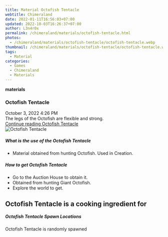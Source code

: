 ```yaml
---
title: Material Octofish Tentacle
webtitle: Chimeraland
date: 2022-01-11T16:56:03+07:00
updated: 2022-10-03T16:26:37+07:00
author: L3n4r0x
permalink: /chimeraland/materials/octofish-tentacle.html
photos:
  - /chimeraland/materials/octofish-tentacle/octofish-tentacle.webp
thumbnail: /chimeraland/materials/octofish-tentacle/octofish-tentacle.webp
tags:
  - Material
categories:
  - Games
  - Chimeraland
  - Materials
---
```


<section id="bootstrap-wrapper">
  <link
    rel="stylesheet"
    href="https://cdn.statically.io/gh/dimaslanjaka/Web-Manajemen/40ac3225/css/bootstrap-4.5-wrapper.css"
  />
  <div
    class="row g-0 border rounded overflow-hidden flex-md-row mb-4 shadow-sm position-relative"
  >
    <div class="col p-4 d-flex flex-column position-static">
      <strong class="d-inline-block mb-2 text-success">materials</strong>
      <h3 class="mb-0">Octofish Tentacle</h3>
      <div class="mb-1 text-muted">October 3, 2022 4:26 PM</div>
      <div class="mb-2 border p-1">
        The legs of the Octofish are flexible and strong.
      </div>
      <a href="#" class="stretched-link d-none"
        >Continue reading Octofish Tentacle</a
      >
    </div>
    <div class="col-auto d-none d-lg-block">
      <img
        src="/chimeraland/materials/octofish-tentacle/octofish-tentacle.webp"
        alt="Octofish Tentacle"
      />
    </div>
  </div>
  <div class="row">
    <div class="col-lg-6 col-12 mb-2">
      <div class="card">
        <div class="card-body">
          <h5 class="card-title">What is the use of the Octofish Tentacle</h5>
          <div class="card-text">
            <ul>
              <li>
                Material obtained from hunting Octofish. Used in Creation.
              </li>
            </ul>
          </div>
        </div>
      </div>
    </div>
    <div class="col-lg-6 col-12 mb-2">
      <div class="card">
        <div class="card-body">
          <h5 class="card-title">How to get Octofish Tentacle</h5>
          <div class="card-text">
            <ul>
              <li>Go to the Auction House to obtain it.</li>
              <li>Obtained from hunting Giant Octofish.</li>
              <li>Explore the world to get.</li>
            </ul>
          </div>
        </div>
      </div>
    </div>
    <div class="col-lg-6 col-12 mb-2">
      <h2 id="cookable">Octofish Tentacle is a cooking ingredient for</h2>
    </div>
    <div class="col-12 mb-2">
      <h5>Octofish Tentacle Spawn Locations</h5>
      <p>Octofish Tentacle is randomly spawned</p>
    </div>
  </div>
</section>